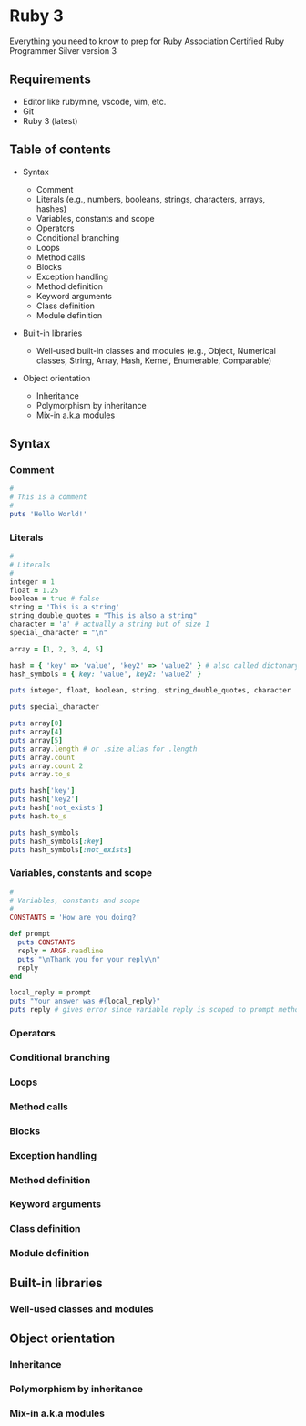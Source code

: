 # Ruby 3
Everything you need to know to prep for Ruby Association Certified Ruby Programmer Silver version 3

## Requirements
- Editor like rubymine, vscode, vim, etc.
- Git
- Ruby 3 (latest)

## Table of contents
- Syntax
  - Comment
  - Literals (e.g., numbers, booleans, strings, characters, arrays, hashes)
  - Variables, constants and scope
  - Operators
  - Conditional branching
  - Loops
  - Method calls
  - Blocks
  - Exception handling
  - Method definition
  - Keyword arguments
  - Class definition
  - Module definition

- Built-in libraries
  - Well-used built-in classes and modules
    (e.g., Object, Numerical classes, String, Array, Hash, Kernel, Enumerable, Comparable)

- Object orientation
  - Inheritance
  - Polymorphism by inheritance
  - Mix-in a.k.a modules

## Syntax
### Comment
```ruby
#
# This is a comment
#
puts 'Hello World!'
```

### Literals
```ruby
#
# Literals
#
integer = 1
float = 1.25
boolean = true # false
string = 'This is a string'
string_double_quotes = "This is also a string"
character = 'a' # actually a string but of size 1
special_character = "\n"

array = [1, 2, 3, 4, 5]

hash = { 'key' => 'value', 'key2' => 'value2' } # also called dictonary
hash_symbols = { key: 'value', key2: 'value2' }

puts integer, float, boolean, string, string_double_quotes, character

puts special_character

puts array[0]
puts array[4]
puts array[5]
puts array.length # or .size alias for .length
puts array.count
puts array.count 2
puts array.to_s

puts hash['key']
puts hash['key2']
puts hash['not_exists']
puts hash.to_s

puts hash_symbols
puts hash_symbols[:key]
puts hash_symbols[:not_exists]
```

### Variables, constants and scope
```ruby
#
# Variables, constants and scope
#
CONSTANTS = 'How are you doing?'

def prompt
  puts CONSTANTS
  reply = ARGF.readline
  puts "\nThank you for your reply\n"
  reply
end

local_reply = prompt
puts "Your answer was #{local_reply}"
puts reply # gives error since variable reply is scoped to prompt method
```

### Operators
### Conditional branching
### Loops
### Method calls
### Blocks
### Exception handling
### Method definition
### Keyword arguments
### Class definition
### Module definition

## Built-in libraries
### Well-used classes and modules

## Object orientation
### Inheritance
### Polymorphism by inheritance
### Mix-in a.k.a modules

